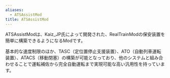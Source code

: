 ```yaml
---
aliases:
  - ATSAssistMod
title: ATSAssistMod
---
```

ATSAssistModは、Kaiz_JP氏によって開発された、RealTrainModの保安装置を簡単に構築できるようになるModです。  

基本的な速度制限のほか、TASC（定位置停止支援装置）、ATO（自動列車運転装置）、ATACS（移動閉塞）の構築が可能となっており、他のシステムと組み合わせることで運転補佐から完全自動運転まで実現可能な高い汎用性を持っています。